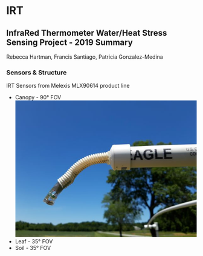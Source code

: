# IRT

## **InfraRed Thermometer Water/Heat Stress Sensing Project - 2019 Summary**  
Rebecca Hartman, Francis Santiago, Patricia Gonzalez-Medina

### Sensors & Structure 
IRT Sensors from Melexis MLX90614 product line
* Canopy - 90° FOV
![Canopy Sensor](https://github.com/precision-sustainable-ag/IRT/blob/master/Images/Canopy_Small.jpg)
* Leaf - 35° FOV
* Soil - 35° FOV



